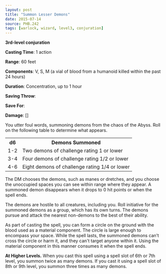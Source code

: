 ```yaml
---
layout: post
title: "Summon Lesser Demons"
date: 2015-07-14
source: PHB.242
tags: [warlock, wizard, level3, conjuration]
---
```


**3rd-level conjuration**

**Casting Time**: 1 action

**Range**: 60 feet

**Components**: V, S, M (a vial of blood from a humanoid killed within the past 24 hours)

**Duration**: Concentration, up to 1 hour

**Saving Throw**:

**Save For**:

**Damage**: []

You utter foul words, summoning demons from the chaos of the Abyss. Roll on the following table to determine what appears.

<table>
  <tr>
    <th>d6</th><th>Demons Summoned</th>
  </tr>
  <tr>
    <td>1-2</td><td>Two demons of challenge rating 1 or lower</td>
  </tr>
  <tr>
    <td>3-4</td><td>Four demons of challenge rating 1/2 or lower</td>
  </tr>
  <tr>
    <td>4-6</td><td>Eight demons of challenge rating 1/4 or lower</td>
  </tr>
</table>

The DM chooses the demons, such as manes or dretches, and you choose the unoccupied spaces you can see within range where they appear. A summoned
demon disappears when it drops to 0 hit points or when the spell ends.

The demons are hostile to all creatures, including you. Roll initiative for the summoned demons as a group, which has its own turns. The demons pursue and attack
the nearest non-demons to the best of their ability.

As part of casting the spell, you can form a circle on the ground with the blood used as a material component. The circle is large enough to encompass your
space. While the spell lasts, the summoned demons can’t cross the circle or harm it, and they can't target anyone within it. Using the material component in this
manner consumes it when the spell ends.

**At Higher Levels.** When you cast this spell using a spell slot of 6th or 7th level, you summon twice as many demons. If you cast it using a spell slot of 8th or 9th
level, you summon three times as many demons.
